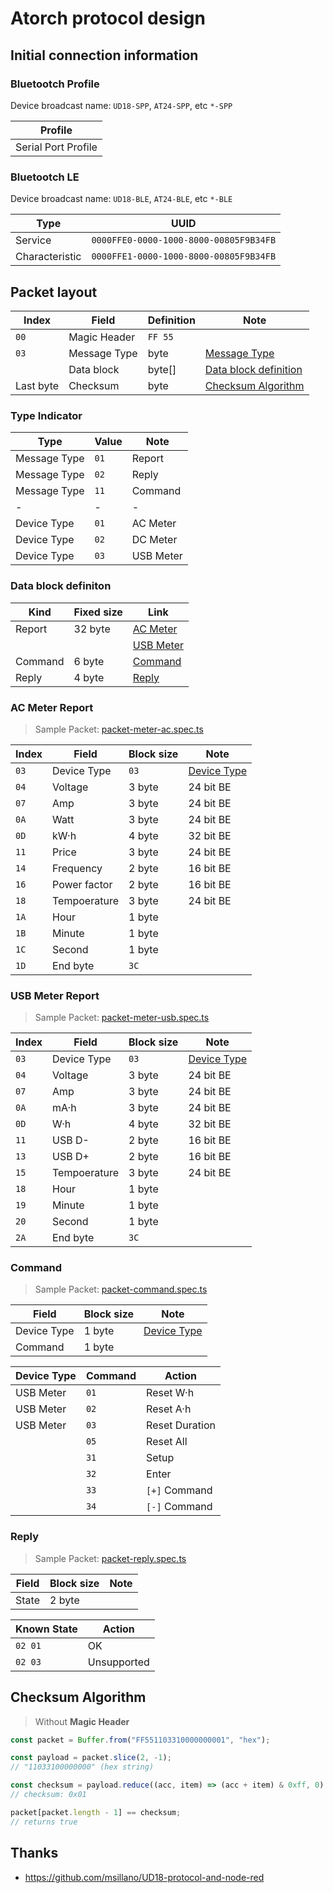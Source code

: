 ﻿# Atorch protocol design

## Initial connection information

### Bluetootch Profile

Device broadcast name: `UD18-SPP`, `AT24-SPP`, etc `*-SPP`

| Profile             |
| ------------------- |
| Serial Port Profile |

### Bluetootch LE

Device broadcast name: `UD18-BLE`, `AT24-BLE`, etc `*-BLE`

| Type           | UUID                                   |
| -------------- | -------------------------------------- |
| Service        | `0000FFE0-0000-1000-8000-00805F9B34FB` |
| Characteristic | `0000FFE1-0000-1000-8000-00805F9B34FB` |

## Packet layout

| Index     | Field        | Definition | Note                                            |
| --------- | ------------ | ---------- | ----------------------------------------------- |
| `00`      | Magic Header | `FF 55`    |                                                 |
| `03`      | Message Type | byte       | [Message Type](#type-indicator)                 |
|           | Data block   | byte[]     | [Data block definition](#data-block-definition) |
| Last byte | Checksum     | byte       | [Checksum Algorithm](#checksum-algorithm)       |

### Type Indicator

| Type         | Value | Note      |
| ------------ | ----- | --------- |
| Message Type | `01`  | Report    |
| Message Type | `02`  | Reply     |
| Message Type | `11`  | Command   |
| -            | -     | -         |
| Device Type  | `01`  | AC Meter  |
| Device Type  | `02`  | DC Meter  |
| Device Type  | `03`  | USB Meter |

### Data block definiton

| Kind    | Fixed size | Link                           |
| ------- | ---------- | ------------------------------ |
| Report  | 32 byte    | [AC Meter](#ac-meter-report)   |
|         |            | [USB Meter](#usb-meter-report) |
| Command | 6 byte     | [Command](#command)            |
| Reply   | 4 byte     | [Reply](#reply)                |

### AC Meter Report

> Sample Packet:
> [packet-meter-ac.spec.ts](../src/service/atorch-packet/packet-meter-ac.spec.ts)

| Index | Field        | Block size | Note                           |
| ----- | ------------ | ---------- | ------------------------------ |
| `03`  | Device Type  | `03`       | [Device Type](#type-indicator) |
| `04`  | Voltage      | 3 byte     | 24 bit BE                      |
| `07`  | Amp          | 3 byte     | 24 bit BE                      |
| `0A`  | Watt         | 3 byte     | 24 bit BE                      |
| `0D`  | kW·h         | 4 byte     | 32 bit BE                      |
| `11`  | Price        | 3 byte     | 24 bit BE                      |
| `14`  | Frequency    | 2 byte     | 16 bit BE                      |
| `16`  | Power factor | 2 byte     | 16 bit BE                      |
| `18`  | Tempoerature | 3 byte     | 24 bit BE                      |
| `1A`  | Hour         | 1 byte     |                                |
| `1B`  | Minute       | 1 byte     |                                |
| `1C`  | Second       | 1 byte     |                                |
| `1D`  | End byte     | `3C`       |                                |

### USB Meter Report

> Sample Packet:
> [packet-meter-usb.spec.ts](../src/service/atorch-packet/packet-meter-usb.spec.ts)

| Index | Field        | Block size | Note                           |
| ----- | ------------ | ---------- | ------------------------------ |
| `03`  | Device Type  | `03`       | [Device Type](#type-indicator) |
| `04`  | Voltage      | 3 byte     | 24 bit BE                      |
| `07`  | Amp          | 3 byte     | 24 bit BE                      |
| `0A`  | mA·h         | 3 byte     | 24 bit BE                      |
| `0D`  | W·h          | 4 byte     | 32 bit BE                      |
| `11`  | USB D-       | 2 byte     | 16 bit BE                      |
| `13`  | USB D+       | 2 byte     | 16 bit BE                      |
| `15`  | Tempoerature | 3 byte     | 24 bit BE                      |
| `18`  | Hour         | 1 byte     |                                |
| `19`  | Minute       | 1 byte     |                                |
| `20`  | Second       | 1 byte     |                                |
| `2A`  | End byte     | `3C`       |                                |

### Command

> Sample Packet:
> [packet-command.spec.ts](../src/service/atorch-packet/packet-command.spec.ts)

| Field       | Block size | Note                           |
| ----------- | ---------- | ------------------------------ |
| Device Type | 1 byte     | [Device Type](#type-indicator) |
| Command     | 1 byte     |                                |

| Device Type | Command | Action         |
| ----------- | ------- | -------------- |
| USB Meter   | `01`    | Reset W·h      |
| USB Meter   | `02`    | Reset A·h      |
| USB Meter   | `03`    | Reset Duration |
|             | `05`    | Reset All      |
|             | `31`    | Setup          |
|             | `32`    | Enter          |
|             | `33`    | `[+]` Command  |
|             | `34`    | `[-]` Command  |

### Reply

> Sample Packet:
> [packet-reply.spec.ts](../src/service/atorch-packet/packet-reply.spec.ts)

| Field | Block size | Note |
| ----- | ---------- | ---- |
| State | 2 byte     |      |

| Known State | Action      |
| ----------- | ----------- |
| `02 01`     | OK          |
| `02 03`     | Unsupported |

## Checksum Algorithm

> Without **Magic Header**

```javascript
const packet = Buffer.from("FF551103310000000001", "hex");

const payload = packet.slice(2, -1);
// "11033100000000" (hex string)

const checksum = payload.reduce((acc, item) => (acc + item) & 0xff, 0) ^ 0x44;
// checksum: 0x01

packet[packet.length - 1] == checksum;
// returns true
```

## Thanks

- <https://github.com/msillano/UD18-protocol-and-node-red>
